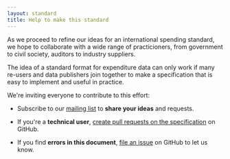 ```yaml
---
layout: standard
title: Help to make this standard
---
```


As we proceed to refine our ideas for an international spending standard, 
we hope to collaborate with a wide range of practicioners, from 
government to civil society, auditors to industry suppliers. 

The idea of a standard format for expenditure data can only work if 
many re-users and data publishers join together to make a specification 
that is easy to implement and useful in practice. 

We're inviting everyone to contribute to this effort: 

* Subscribe to our [mailing list](http://lists.okfn.org/mailman/listinfo/openspending) to **share your ideas** and requests.

* If you're a **technical user**, [create pull requests on the specification](https://github.com/openspending/dotorg/tree/master/resources/standard) on GitHub.

* If you find **errors in this document**, [file an issue](https://github.com/openspending/dotorg/issues) on GitHub to let us know.


